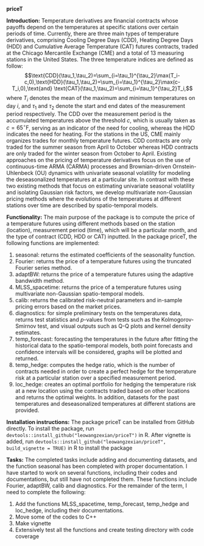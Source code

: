 **priceT**

**Introduction:**
Temperature derivatives are financial contracts whose payoffs depend on the temperatures at specific stations over certain periods of time. Currently, there are three main types of temperature derivatives, comprising Cooling Degree Days (CDD), Heating Degree Days (HDD) and Cumulative Average Temperature (CAT) futures contracts, traded at the Chicago Mercantile Exchange (CME) and a total of $13$ measuring stations in the United States. The three temperature indices are defined as follow: 
$$\text{CDD}(\tau_1,\tau_2)=\sum_{i=\tau_1}^{\tau_2}\max(T_i-c,0),\text{HDD}(\tau_1,\tau_2)=\sum_{i=\tau_1}^{\tau_2}\max(c-T_i,0),\text{and} \text{CAT}(\tau_1,\tau_2)=\sum_{i=\tau_1}^{\tau_2}T_i,$$
where $T_i$ denotes the mean of the maximum and minimum temperatures on day $i$, and $\tau_1$ and $\tau_2$ denote the start and end dates of the measurement period respectively. The CDD over the measurement period is the accumulated temperatures above the threshold $c$, which is usually taken as $c=65^{\circ}\text{F}$, serving as an indicator of the need for cooling, whereas the HDD indicates the need for heating. For the stations in the US, CME mainly organizes trades for monthly temperature futures. CDD contracts are only traded for the summer season from April to October whereas HDD contracts are only traded for the winter season from October to April. Existing approaches on the pricing of temperature derivatives focus on the use of continuous-time ARMA (CARMA) processes and Brownian-driven Ornstein-Uhlenbeck (OU) dynamics with univariate seasonal volatility for modeling the deseasonalized temperatures at a particular site. In contrast with these two existing methods that focus on estimating univariate seasonal volatility and isolating Gaussian risk factors, we develop multivariate non-Gaussian pricing methods where the evolutions of the temperatures at different stations over time are described by spatio-temporal models.

**Functionality:**
The main purpose of the package is to compute the price of a temperature futures using different methods based on the station (location), measurement period (time), which will be a particular month, and the type of contract (CDD, HDD or CAT) inputted. In the package priceT, the following functions are implemented: 
1. seasonal: returns the estimated coefficients of the seasonality function. 
2. Fourier: returns the price of a temperature futures using the truncated Fourier series method. 
3. adaptBW: returns the price of a temperature futures using the adaptive bandwidth method. 
4. MLSS_spacetime: returns the price of a temperature futures using multivariate non-Gaussian spatio-temporal models. 
5. calib: returns the calibrated risk-neutral parameters and in-sample pricing errors based on the market prices. 
6. diagnostics: for simple preliminary tests on the temperatures data, returns test statistics and $p$-values from tests such as the Kolmogorov-Smirnov test, and visual outputs such as Q-Q plots and kernel density estimates. 
7. temp_forecast: forecasting the temperatures in the future after fitting the historical data to the spatio-temporal models, both point forecasts and confidence intervals will be considered, graphs will be plotted and returned. 
8. temp_hedge: computes the hedge ratio, which is the number of contracts needed in order to create a perfect hedge for the temperature risk at a particular station over a specified measurement period. 
9. loc_hedge: creates an optimal portfolio for hedging the temperature risk at a new location using the contracts traded based on other locations and returns the optimal weights. 
In addition, datasets for the past temperatures and deseasonalized temperatures at different stations are provided. 

**Installation instructions:**
The package priceT can be installed from GitHub directly. To install the package, run `devtools::install_github("leowangzexian/priceT")` in R. 
After vignette is added, run `devtools::install_github("leowangzexian/priceT", build_vignette = TRUE)` in R to install the package

**Tasks:**
The completed tasks include adding and documenting datasets, and the function seasonal has been completed with proper documentation. 
I have started to work on several functions, including their codes and documentations, but still have not completed them. These functions include Fourier, adaptBW, calib and diagnostics. 
For the remainder of the term, I need to complete the following:
1. Add the functions MLSS_spacetime, temp_forecast, temp_hedge and loc_hedge, including their documentations. 
2. Move some of the codes to C++
3. Make vignette
4. Extensively test all the functions and create testing directory with code coverage
